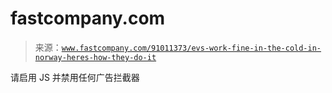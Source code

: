 <!--yml

category: 未分类

date: 2024-05-27 14:55:28

-->

# fastcompany.com

> 来源：[`www.fastcompany.com/91011373/evs-work-fine-in-the-cold-in-norway-heres-how-they-do-it`](https://www.fastcompany.com/91011373/evs-work-fine-in-the-cold-in-norway-heres-how-they-do-it)

请启用 JS 并禁用任何广告拦截器
